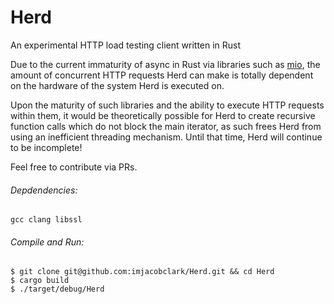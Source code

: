 # Herd
An experimental HTTP load testing client written in Rust

Due to the current immaturity of async in Rust via libraries such as [mio](https://github.com/carllerche/mio), the amount of concurrent HTTP requests Herd can make is totally dependent on the hardware of the system Herd is executed on. 

Upon the maturity of such libraries and the ability to execute HTTP requests within them, it would be theoretically possible for Herd to create recursive function calls which do not block the main iterator, as such frees Herd from using an inefficient threading mechanism. Until that time, Herd will continue to be incomplete!

Feel free to contribute via PRs.

###### Depdendencies:

`gcc clang libssl`

###### Compile and Run:
```shell
$ git clone git@github.com:imjacobclark/Herd.git && cd Herd
$ cargo build
$ ./target/debug/Herd
```
